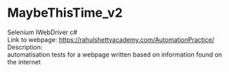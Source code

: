 # MaybeThisTime_v2  <br/>
Selenium IWebDriver c#  <br/>
Link to webpage: https://rahulshettyacademy.com/AutomationPractice/ <br/>
Description:  <br/>
automatisation tests for a webpage written based on information found on the internet  <br/>
